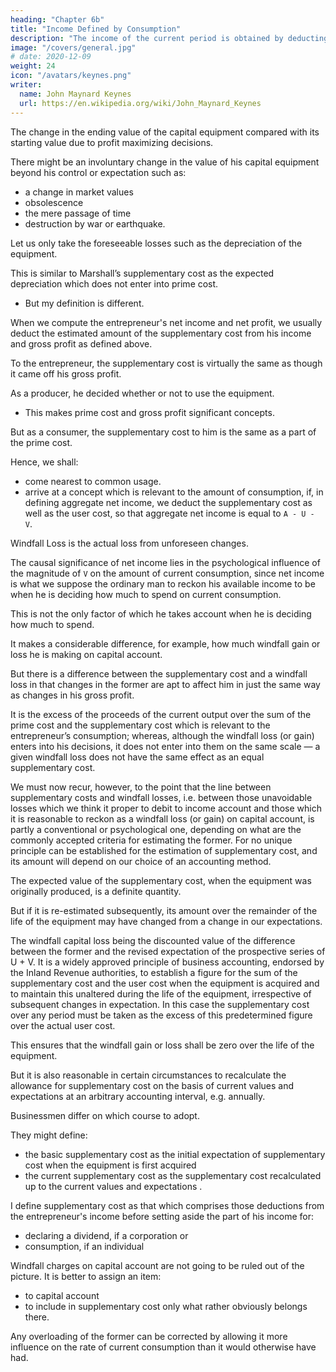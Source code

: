 ```yaml
---
heading: "Chapter 6b"
title: "Income Defined by Consumption"
description: "The income of the current period is obtained by deducting from A + G - A1 a certain sum, to represent that part of its value which has been contributed by the equipment inherited from the previous period"
image: "/covers/general.jpg"
# date: 2020-12-09
weight: 24
icon: "/avatars/keynes.png"
writer:
  name: John Maynard Keynes
  url: https://en.wikipedia.org/wiki/John_Maynard_Keynes
---
```



<!-- 2. Second Principle  -->

<!-- (ii) We turn, next, to the second of the principles referred to above. We have dealt so far with that part of  -->

The change in the ending value of the capital equipment <!-- at the end of the period as --> compared with its starting value due to profit maximizing decisions.  <!-- at the beginning which is due to the voluntary decisions of the entrepreneur in seeking to maximise his .  -->

There might be an involuntary change in the value of his capital equipment beyond his control or expectation such as:
- a change in market values
- obsolescence 
- the mere passage of time
- destruction by war or earthquake. 

Let us only take the foreseeable losses such as the depreciation of the equipment.

This is similar to Marshall’s supplementary cost as the expected depreciation which does not enter into prime cost.
- But my definition is different. 

When we compute the entrepreneur's net income and net profit, we usually deduct the estimated amount of the supplementary cost from his income and gross profit as defined above. 

To the entrepreneur, the supplementary cost is virtually the same as though it came off his gross profit. 

As a producer, he decided whether or not to use the equipment. 
- This makes prime cost and gross profit significant concepts. 

But as a consumer, the supplementary cost to him is the same as a part of the prime cost. 

Hence, we shall:
- come nearest to common usage.
- arrive at a concept which is relevant to the amount of consumption, if, in defining aggregate net income, we deduct the supplementary cost as well as the user cost, so that aggregate net income is equal to `A - U - V`. 

<!-- There remains the change in the value of the equipment, due to unforeseen changes in market values, exceptional obsolescence or destruction by catastrophe, which is both involuntary and — in a broad sense — unforeseen. -->

Windfall Loss is the actual loss from unforeseen changes. 

<!--  , which we disregard even in reckoning net income and charge to capital account, may be called the windfall loss.  -->

The causal significance of net income lies in the psychological influence of the magnitude of `V` on the amount of current consumption, since net income is what we suppose the ordinary man to reckon his available income to be when he is deciding how much to spend on current consumption.

This is not the only factor of which he takes account when he is deciding how much to spend.

It makes a considerable difference, for example, how much windfall gain or loss he is making on capital account. 

But there is a difference between the supplementary cost and a windfall loss in that changes in the former are apt to affect him in just the same way as changes in his gross profit.

It is the excess of the proceeds of the current output over the sum of the prime cost and the supplementary cost which is relevant to the entrepreneur’s consumption; whereas, although the windfall loss (or gain) enters into his decisions, it does not enter into them on the same scale — a given windfall loss does not have the same effect as an equal supplementary cost. 

We must now recur, however, to the point that the line between supplementary costs and windfall losses, i.e. between those unavoidable losses which we think it proper to debit to income account and those which it is reasonable to reckon as a windfall loss (or gain) on capital account, is partly a conventional or psychological one, depending on what are the commonly accepted criteria for estimating the former. For no unique principle can be established for the estimation of supplementary cost, and its amount will depend on our choice of an accounting method. 


The expected value of the supplementary cost, when the equipment was originally produced, is a definite quantity.

But if it is re-estimated subsequently, its amount over the remainder of the life of the equipment may have changed from a change in our expectations. 

The windfall capital loss being the discounted value of the difference between the former and the revised expectation of the prospective series of U + V. It is a widely approved principle of business accounting, endorsed by the Inland Revenue authorities, to establish a figure for the sum of the supplementary cost and the user cost when the equipment is acquired and to maintain this unaltered during the life of the equipment, irrespective of subsequent changes in expectation. In this case the supplementary cost over any period must be taken as the excess of this predetermined figure over the actual user cost. 

This ensures that the windfall gain or loss shall be zero over the life of the equipment<!--  taken as a whole -->. 

But it is also reasonable in certain circumstances to recalculate the allowance for supplementary cost on the basis of current values and expectations at an arbitrary accounting interval, e.g. annually. 

Businessmen differ on which course to adopt.

They might define:
- the basic supplementary cost as the initial expectation of supplementary cost when the equipment is first acquired
- the current supplementary cost as the supplementary cost recalculated up to the current values and expectations . 

I define <!-- Thus my best quantitative definition of --> supplementary cost as that which comprises those deductions from the entrepreneur's income before setting aside the part of his income for:
- declaring a dividend, if a corporation or
- consumption, if an individual

Windfall charges on capital account are not going to be ruled out of the picture. It is better to assign an item:
- to capital account
- to include in supplementary cost only what rather obviously belongs there. 

Any overloading of the former can be corrected by allowing it more influence on the rate of current consumption than it would otherwise have had.
